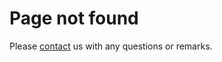# Page not found

Please [contact](https://www.liveryvideo.com/contact/) us with any questions or remarks.
